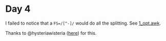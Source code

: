 # Day 4

I failed to notice that a `FS=/[^-]/` would do all the splitting. See
[1_opt.awk](1_opt.awk). 

Thanks to @hysteriawisteria ([here](https://github.com/hysteriawisteria/AoC/blob/main/2022/day4/day4p1.awk)) for this.

